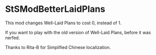 # StSModBetterLaidPlans

This mod changes Well-Laid Plans to cost 0, instead of 1.

If you want to play with the old version of Well-Laid Plans, before it was nerfed.

Thanks to Rita-B for Simplified Chinese localization.